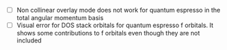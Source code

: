 - [ ] Non collinear overlay mode does not work for quantum espresso in the total angular momentum basis
- [ ] Visual error for DOS stack orbitals for quantum espresso f orbitals. It shows some contributions to f orbitals even though they are not included 